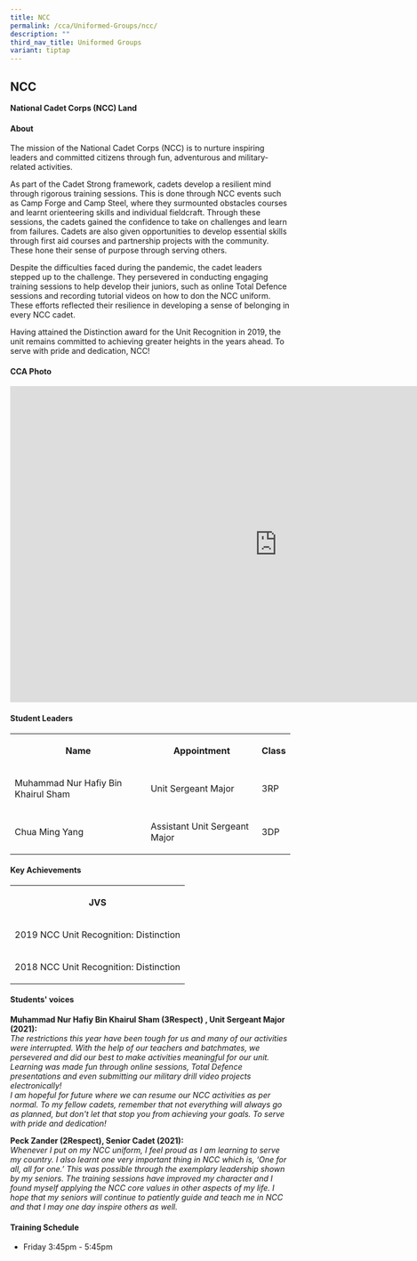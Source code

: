 ```yaml
---
title: NCC
permalink: /cca/Uniformed-Groups/ncc/
description: ""
third_nav_title: Uniformed Groups
variant: tiptap
---
```

<h2>NCC</h2><p><strong>National Cadet Corps (NCC) Land</strong></p><h4>About</h4><p>The mission of the National Cadet Corps (NCC) is to nurture inspiring leaders and committed citizens through fun, adventurous and military-related activities.</p><p>As part of the Cadet Strong framework, cadets develop a resilient mind through rigorous training sessions. This is done through NCC events such as Camp Forge and Camp Steel, where they surmounted obstacles courses and learnt orienteering skills and individual fieldcraft. Through these sessions, the cadets gained the confidence to take on challenges and learn from failures. Cadets are also given opportunities to develop essential skills through first aid courses and partnership projects with the community. These hone their sense of purpose through serving others.</p><p>Despite the difficulties faced during the pandemic, the cadet leaders stepped up to the challenge. They persevered in conducting engaging training sessions to help develop their juniors, such as online Total Defence sessions and recording tutorial videos on how to don the NCC uniform. These efforts reflected their resilience in developing a sense of belonging in every NCC cadet.</p><p>Having attained the Distinction award for the Unit Recognition in 2019, the unit remains committed to achieving greater heights in the years ahead. To serve with pride and dedication, NCC!</p><h4>CCA Photo</h4><div class="iframe-wrapper"><iframe height="569" width="960" allowfullscreen="true" frameborder="0" src="https://docs.google.com/presentation/d/e/2PACX-1vRgF5_kcueeVU_M-xWfmt0z3nyLF41vSOR8V570L9r9ipKxIwrCLse_jExIcbosEJwhAeuGgVMMYth3/embed?start=true&amp;loop=true&amp;delayms=5000"></iframe></div><h4>Student Leaders</h4><table><tbody><tr><th rowspan="1" colspan="1"><p>Name</p></th><th rowspan="1" colspan="1"><p>Appointment</p></th><th rowspan="1" colspan="1"><p>Class</p></th></tr><tr><td rowspan="1" colspan="1"><p>Muhammad Nur Hafiy Bin Khairul Sham</p></td><td rowspan="1" colspan="1"><p>Unit Sergeant Major</p></td><td rowspan="1" colspan="1"><p>3RP</p></td></tr><tr><td rowspan="1" colspan="1"><p>Chua Ming Yang</p></td><td rowspan="1" colspan="1"><p>Assistant Unit Sergeant Major</p></td><td rowspan="1" colspan="1"><p>3DP</p></td></tr></tbody></table><h4>Key Achievements</h4><table><tbody><tr><th rowspan="1" colspan="1"><p>JVS</p></th></tr><tr><td rowspan="1" colspan="1"><p>2019 NCC Unit Recognition: Distinction</p></td></tr><tr><td rowspan="1" colspan="1"><p>2018 NCC Unit Recognition: Distinction</p></td></tr></tbody></table><h4>Students' voices</h4><p><strong>Muhammad Nur Hafiy Bin Khairul Sham (3Respect) , Unit Sergeant Major (2021):</strong><br><em>The restrictions this year have been tough for us and many of our activities were interrupted. With the help of our teachers and batchmates, we persevered and did our best to make activities meaningful for our unit. Learning was made fun through online sessions, Total Defence presentations and even submitting our military drill video projects electronically!</em><br><em>I am hopeful for future where we can resume our NCC activities as per normal. To my fellow cadets, remember that not everything will always go as planned, but don't let that stop you from achieving your goals. To serve with pride and dedication!</em></p><p><strong>Peck Zander (2Respect), Senior Cadet (2021):</strong><br><em>Whenever I put on my NCC uniform, I feel proud as I am learning to serve my country. I also learnt one very important thing in NCC which is, ‘One for all, all for one.’ This was possible through the exemplary leadership shown by my seniors. The training sessions have improved my character and I found myself applying the NCC core values in other aspects of my life. I hope that my seniors will continue to patiently guide and teach me in NCC and that I may one day inspire others as well.</em></p><h4>Training Schedule</h4><ul data-tight="true" class="tight"><li><p>Friday 3:45pm - 5:45pm</p></li></ul><p></p>